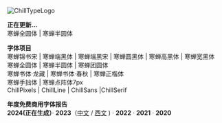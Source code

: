 ![ChillTypeLogo](https://github.com/Warren2060/Warren2060/assets/87366329/01853e09-95ae-4670-b7df-39c52d23d12a)

**正在更新...** <br> 
寒蝉全圆体 | 寒蝉半圆体 <br>

**字体项目** <br>
寒蝉锦书宋 | 寒蝉端黑体 | 寒蝉端黑宋 | 寒蝉圆黑体 | 寒蝉高黑体 | 寒蝉宽黑体 <br>
寒蝉全圆体 | 寒蝉半圆体 | 寒蝉团圆体 <br>
寒蝉书体·龙藏 | 寒蝉书体·春秋 | 寒蝉正楷体 <br>
寒蝉手拙体 | 寒蝉点阵体7px <br>
ChillPixels | ChillLine | ChillSans |ChillSerif <br>

**年度免费商用字体报告** <br>
**2024(正在生成）**· **2023**（[中文](https://www.zcool.com.cn/article/ZMTUxMzA2OA==.html) / [西文](https://www.zcool.com.cn/article/ZMTUxMzA3Ng==.html) ) · **2022** · **2021** · **2020**
